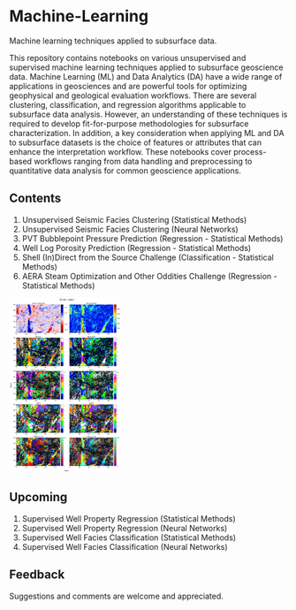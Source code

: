 # Machine-Learning
Machine learning techniques applied to subsurface data.

This repository contains notebooks on various unsupervised and supervised machine learning techniques applied to subsurface geoscience data. Machine Learning (ML) and Data Analytics (DA) have a wide range of applications in geosciences and are powerful tools for optimizing geophysical and geological evaluation workflows. There are several clustering, classification, and regression algorithms applicable to subsurface data analysis. However, an understanding of these techniques is required to develop fit-for-purpose methodologies for subsurface characterization. In addition, a key consideration when applying ML and DA to subsurface datasets is the choice of features or attributes that can enhance the interpretation workflow. These notebooks cover process-based workflows ranging from data handling and preprocessing to quantitative data analysis for common geoscience applications.

## Contents
1.	Unsupervised Seismic Facies Clustering (Statistical Methods)
2.	Unsupervised Seismic Facies Clustering (Neural Networks)
3.	PVT Bubblepoint Pressure Prediction (Regression - Statistical Methods)
4.	Well Log Porosity Prediction (Regression - Statistical Methods)
5.	Shell (In)Direct from the Source Challenge (Classification - Statistical Methods)
6.	AERA Steam Optimization and Other Oddities Challenge (Regression - Statistical Methods)

<img src='Unsupervised Clustering Images/Cluster Labels.jpg' width=40% height=40%> 

## Upcoming
1.	Supervised Well Property Regression (Statistical Methods)
2.	Supervised Well Property Regression (Neural Networks)
3.	Supervised Well Facies Classification (Statistical Methods)
4.	Supervised Well Facies Classification (Neural Networks)

## Feedback
Suggestions and comments are welcome and appreciated.
